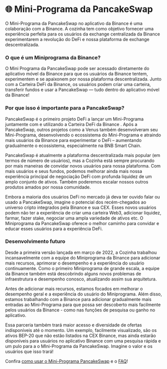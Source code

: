 # 🌐 Mini-Programa da PancakeSwap

O Mini-Programa da PancakeSwap no aplicativo da Binance é uma colaboração com a Binance. A cozinha tem como objetivo fornecer uma experiência perfeita para os usuários da exchange centralizada da Binance experimentarem a revolução do DeFi e nossa plataforma de exchange descentralizada.&#x20;

### O que é um Miniprograma da Binance?&#x20;

O Mini Programa da PancakeSwap pode ser acessado diretamente do aplicativo móvel da Binance para que os usuários da Binance tentem, experimentem e se apaixonem por nossa plataforma descentralizada. Junto com a Carteira DeFi da Binance, os usuários podem criar uma carteira, transferir fundos e usar a PancakeSwap — tudo dentro do aplicativo móvel da Binance!

### Por que isso é importante para a PancakeSwap?&#x20;

PancakeSwap é o primeiro projeto DeFi a lançar um Mini-Programa juntamente com e utilizando a Carteira DeFi da Binance . Após a PancakeSwap, outros projetos como a Venus também desenvolveram seu Mini-Programa, desenvolvendo o ecossistema do Mini-Programa e atraindo mais usuários da Binance para experimentar o DeFi – aumentando gradualmente o ecossistema, especialmente na BNB Smart Chain.&#x20;

PancakeSwap é atualmente a plataforma descentralizada mais popular (em termos de número de usuários), mas a Cozinha está sempre procurando por mais maneiras de convidar novos usuários para nossa plataforma. Com mais usuários e seus fundos, podemos melhorar ainda mais nossa experiência principal de negociação DeFi com profunda liquidez de um amplo conjunto de ativos. Também poderemos escalar nossos outros produtos amados por nossa comunidade.&#x20;

Embora a maioria dos usuários DeFi no mercado já deva ter ouvido falar ou usado a PancakeSwap, imagine o potencial dos recém-chegados ao universo cripto integrados pela Binance e sua CEX. Esses novos usuários podem não ter a experiência de criar uma carteira Web3, adicionar liquidez, farmar, fazer stake, negociar uma ampla variedade de ativos etc. O Miniprograma da PancakeSwap oferece o melhor caminho para convidar e educar esses usuários para a experiência DeFi.&#x20;

### Desenvolvimento futuro&#x20;

Desde a primeira versão lançada em março de 2022, a Cozinha trabalhou incansavelmente com a equipe do Miniprograma da Binance para adicionar mais recursos, aprimorar o desempenho e a experiência do usuário continuamente. Como o primeiro Miniprograma de grande escala, a equipe da Binance também está descobrindo alguns novos problemas de infraestrutura e desempenho conosco, atualizando assim sua arquitetura.&#x20;

Antes de adicionar mais recursos, estamos focados em melhorar o desempenho geral e a experiência do usuário do Miniprograma. Além disso, estamos trabalhando com a Binance para adicionar gradualmente mais entradas ao Mini-Programa para que possa ser descoberto mais facilmente pelos usuários da Binance - como nas funções de pesquisa ou ganho no aplicativo.&#x20;

Essa parceria também trará maior acesso e diversidade de ofertas indisponíveis até o momento. Um exemplo, facilmente visualizado, são os ativos BEP-20 que não estão listados na CEX Binance, mas ainda estarão disponíveis para usuários no aplicativo Binance com uma pesquisa rápida e um pulo para a o MIni-Programa da PancakeSwap. Imagine o valor e os usuários que isso trará!

Confira [como usar o Mini-Programa PancakeSwap](como-usar-o-mini-programa-da-pancakeswap.md) e o [FAQ](perguntas-frequentes-sobre-o-mini-programa.md)!

